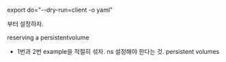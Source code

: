 export do="--dry-run=client -o yaml"

부터 설정하자.

reserving a persistentvolume
- 1번과 2번 example을 적절히 섞자. ns 설정해야 한다는 것. 
persistent volumes